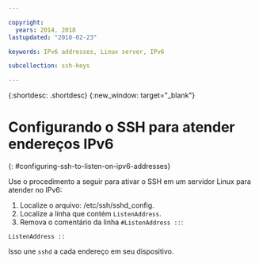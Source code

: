 ```yaml
---

copyright:
  years: 2014, 2018
lastupdated: "2018-02-23"

keywords: IPv6 addresses, Linux server, IPv6

subcollection: ssh-keys

---
```


{:shortdesc: .shortdesc}
{:new_window: target="_blank"}

# Configurando o SSH para atender endereços IPv6
{: #configuring-ssh-to-listen-on-ipv6-addresses}

Use o procedimento a seguir para ativar o SSH em um servidor Linux para atender no IPv6:
1. Localize o arquivo: /etc/ssh/sshd_config.
2. Localize a linha que contém `ListenAddress`.
3. Remova o comentário da linha `#ListenAddress ::`:
```
ListenAddress ::
```

Isso une `sshd` a cada endereço em seu dispositivo.
